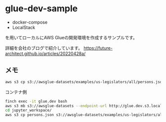 # glue-dev-sample

* docker-compose
* LocalStack

を用いてローカルにAWS Glueの開発環境を作成するサンプルです。

詳細を会社のブログで紹介しています。
https://future-architect.github.io/articles/20220428a/


## メモ

```bash
aws s3 cp s3://awsglue-datasets/examples/us-legislators/all/persons.json .
```

コンテナ側
```bash
finch exec -it glue.dev bash
aws s3 mb s3://awsglue-datasets --endpoint-url http://glue.dev.s3.local:4566
cd jupyter_workspace/
aws s3 cp persons.json s3://awsglue-datasets/examples/us-legislators/all/ --endpoint-url http://glue.dev.s3.local:4566
```
